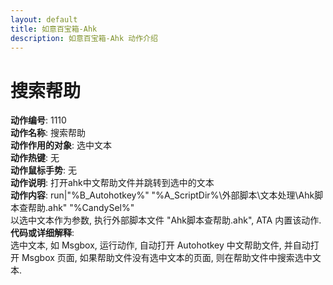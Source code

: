 ```yaml
---
layout: default
title: 如意百宝箱-Ahk
description: 如意百宝箱-Ahk 动作介绍
---
```


# [](#header-2) 搜索帮助
**动作编号**: 1110  
**动作名称**: 搜索帮助  
**动作作用的对象**: 选中文本  
**动作热键**: 无  
**动作鼠标手势**: 无  
**动作说明**: 打开ahk中文帮助文件并跳转到选中的文本  
**动作内容**: run|"%B_Autohotkey%" "%A_ScriptDir%\外部脚本\文本处理\Ahk脚本查帮助.ahk" "%CandySel%"  
以选中文本作为参数, 执行外部脚本文件 "Ahk脚本查帮助.ahk", ATA 内置该动作.
**代码或详细解释**:  
选中文本, 如 Msgbox, 运行动作, 自动打开 Autohotkey 中文帮助文件, 并自动打开 Msgbox 页面, 如果帮助文件没有选中文本的页面, 则在帮助文件中搜索选中文本.  
  


